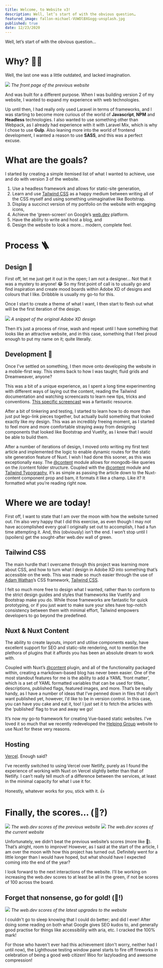 ```yaml
---
title: Welcome, to Website v3!
description: Well, let’s start of with the obvious question…
featured_image: fallon-michael-VUWDlBXGogg-unsplash.jpg
published: true
date: 12/23/2020
---
```


Well, let’s start of with the obvious question…

# Why? 🤷‍♂️

Well, the last one was a little outdated, and lacked imagination.

<img class="h-64 w-full object-cover rounded-xl shadow" src="/images/website-v2.png" />
<em class="text-sm">The front page of the previous website</em>

And was built for a different purpose. When I was building version 2 of my website, I wanted to expand my experience with web technologies.

Up until then, I had really only used Laravel in terms of frameworks, and I was starting to become more curious of the world of **Javascript**, **NPM** and **Headless** technologies. I also wanted to use something other than Webpack, as I already had experience with it with Laravel Mix, which is why I chose to use **Gulp**. Also leaning more into the world of frontend development, I wanted a reason to use **SASS**, and this was a perfect excuse.

# What are the goals?

I started by creating a simple itemised list of what I wanted to achieve, use and do with version 3 of the website.

1. Use a headless framework and allows for static-site generation,
2. Learn and use [Tailwind CSS](https://tailwindcss.com) as a happy medium between writing all of the CSS myself and using something unimaginative like Bootstrap.
3. Display a succinct version of my portfolio on the website with engaging icons,
4. Achieve the ‘green-screen’ on Google’s [web.dev](https://web.dev) platform.
5. Have the ability to write and host a blog, and
6. Design the website to look a more… modern, complete feel.

# Process 🪜

## Design 🎨

First off, let me just get it out in the open; I am not a designer… Not that it was a mystery to anyone! 😂 So my first point of call is to usually go and find inspiration and create mood boards within Adobe XD of designs and colours that I like. Dribbble is usually my go-to for this.

Once I start to create a theme of what I want, I then start to flesh out what will be the first iteration of the design.

<img class="w-full object-cover rounded-xl shadow" src="/images/website-v3-iteration.png" />
<em class="text-sm">A snippet of the original Adobe XD design</em>

Then it’s just a process of rinse, wash and repeat until I have something that looks like an attractive website, and in this case, something that I feel proud enough to put my name on it; quite literally.

## Development 🔨

Once I’ve settled on something, I then move onto developing the website in a mobile-first way. This stems back to how I was taught; fluid grids and Dreamweaver, anyone?

This was a bit of a unique experience, as I spent a long time experimenting with different ways of laying out the content, reading the Tailwind documentation and watching screencasts to learn new tips, tricks and conventions. [This specific screencast](https://v1.tailwindcss.com/course/) was a fantastic resource.

After a bit of tinkering and testing, I started to learn how to do more than just put lego-link pieces together, but actually build something that looked exactly like my design. This was an incredibly freeing moment, as I started to feel more and more comfortable straying away from designing components that looked like Bootstrap and Vuetify, as I knew that I would be able to build them.

After a number of iterations of design, I moved onto writing my first test article and implemented the logic to enable dynamic routes for the static site generation feature of Nuxt. I wish I had done this sooner, as this was exceptionally easy. The [@content](https://content.nuxtjs.org/) module allows for mongodb-like queries on the /content folder structure. Coupled with the [@content](https://content.nuxtjs.org/) module and [Tailwind Typography](https://tailwindcss.com/docs/typography-plugin), it’s as simple as passing the article down to the Nuxt-content component prop and bam, it formats it like a champ. Like it? It formatted what you’re reading right now.

# Where we are today!

First off, I want to state that I am over the moon with how the website turned out. I’m also very happy that I did this exercise, as even though I may not have accomplished every goal I originally set out to accomplish, I had a fun time attempting it. And, this (obviously) isn’t the end. I won’t stop until I (spoilers) get the sought-after web.dev wall of green.

## Tailwind CSS

The main hurdle that I overcame through this project was learning more about CSS, and how to turn what I design in Adobe XD into something that’s accessible on the web. This was made so much easier through the use of [Adam Wathan](twitter.com/adamwathan/)’s CSS framework, [Tailwind CSS](https://tailwindcss.com).

I felt so much more free to design what I wanted, rather than to conform to the strict design guides and styles that frameworks like Vuetify and Bootstrap make you do. While those frameworks are fantastic for quick prototyping, or if you just want to make sure your sites have top-notch consistency between them with minimal effort, Tailwind empowers developers to go beyond the predefined.

## Nuxt & Nuxt Content

The ability to create layouts, import and utilise components easily, have excellent support for SEO and static-site rendering, not to mention the plethora of plugins that it affords you has been an absolute dream to work with.

Coupled with Nuxt’s [@content](https://content.nuxtjs.org/) plugin, and all of the functionality packaged within, creating a markdown-based blog has never been easier. One of the most standout features for me is the ability to add a YAML ‘front matter’, which is a set of YAML formatted variables that can be used for titles, descriptions, published flags, featured images, and more. That’s be really handy, as I have a number of ideas that I’ve penned down in files that I don’t want published yet, however, I’d like to be in version control. In this case, you can have you cake and eat it, too! I just set it to fetch the articles with the ‘published’ flag to true and away we go!

It’s now my go-to framework for creating Vue-based static websites. I’ve loved it so much that we recently redeveloped the [Helping Group](https://helping.group) website to use Nuxt for these very reasons.

## Hosting

[Vercel](https://vercel.com). Enough said?

I’ve recently switched to using Vercel over Netlify, purely as I found the experience of working with Nuxt on Vercel slightly better than that of Netlify. I can’t really tell much of a difference between the services, at least in the minimal capacity for what I use it for.

Honestly, whatever works for you, stick with it. 👍

# Finally, the scores… (🥇?)

<img class="w-full object-cover rounded-xl shadow" src="/images/website-v2-scores.png" />
<em class="text-sm">The web.dev scores of the previous website</em>

<img class="w-full object-cover rounded-xl shadow" src="/images/website-v3-scores.png" />
<em class="text-sm">The web.dev scores of the current website</em>

Unfortunately, we didn’t beat the previous website’s scores (more like 🥈). That’s alright, room to improve! However, as I said at the start of the article, I am over the moon with how this project has turned out. Definitely went for a little longer than I would have hoped, but what should have I expected coming into the end of the year?

I look forward to the next interactions of the website. I’ll be working on increasing the web.dev scores to at least be all in the green, if not be scores of 100 across the board.

## Forget that nonsense, go for gold! (🥇!)

<img class="w-full object-cover rounded-xl shadow" src="/images/website-v3-upgrades.png" />
<em class="text-sm">The web.dev scores of the latest upgrades to the website</em>

I couldn't go to sleep knowing that I could do better; and did I ever! After doing some reading on both what Google gives SEO kudos to, and generally good practise for things like accessibility with aria, etc. I cracked the 100% mark!

For those who haven't ever had this achievement (don't worry, neither had I until now), the Lighthouse testing window panel starts to fire off fireworks in celebration of being a good web citizen! Woo for lazyloading and awesome compression!
